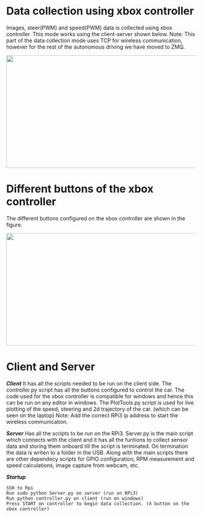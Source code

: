 # Data collection using xbox controller

Images, steer(PWM) and speed(PWM) data is collected using xbox controller. This mode works using the client-server shown below. 
Note: This part of the data collection mode uses TCP for wireless communication, however for the rest of the autonomous driving we have moved to ZMQ.

<p align="center">
   <img src="https://github.com/scope-lab-vu/deep-nn-car/blob/master/images/architecture.png" align="center" width="600" height="300">
</p>

# Different buttons of the xbox controller

The different buttons configured on the xbox controller are shown in the figure.

<p align="center">
   <img src="https://github.com/scope-lab-vu/deep-nn-car/blob/master/images/Xbox%20Controller.PNG" align="center" width="600" height="300">
</p>

# Client and Server

***Client***
It has all the scripts needed to be run on the client side. The controller.py script has all the buttons configured to control the car. The code used for the xbox controller is compatible for windows and hence this can be run on any editor in windows. The PlotTools.py script is used for live plotting of the speed, steering and 2d trajectory of the car. (which can be seen on the laptop)
Note: Add the correct RPi3 ip address to start the wireless communication.

***Server***
Has all the scripts to be run on the RPi3. Server.py is the main script which connects with the client and it has all the funtions to collect sensor data and storing them onboard till the script is terminated. On termination the data is writen to a folder in the USB. Along with the main scripts there are other dependecy scripts for GPIO configuration, RPM measurement and speed calculations, image capture from webcam, etc.

***Startup***
```
SSH to Rpi
Run sudo python Server.py on server (run on RPi3)
Run python controller.py on client (run on windows)
Press START on controller to begin data collection. (X button on the xbox controller)
```
